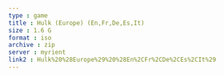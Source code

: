 ```yaml
---
type : game
title : Hulk (Europe) (En,Fr,De,Es,It)
size : 1.6 G
format : iso
archive : zip
server : myrient
link2 : Hulk%20%28Europe%29%20%28En%2CFr%2CDe%2CEs%2CIt%29
---
```

